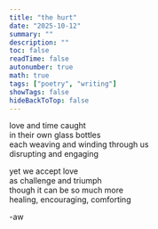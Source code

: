 ```yaml
---
title: "the hurt"
date: "2025-10-12"
summary: ""
description: ""
toc: false
readTime: false
autonumber: true
math: true
tags: ["poetry", "writing"]
showTags: false
hideBackToTop: false
---
```


love and time caught  
in their own glass bottles  
each weaving and winding through us  
disrupting and engaging  
  
yet we accept love  
as challenge and triumph  
though it can be so much more  
healing, encouraging, comforting  


-aw